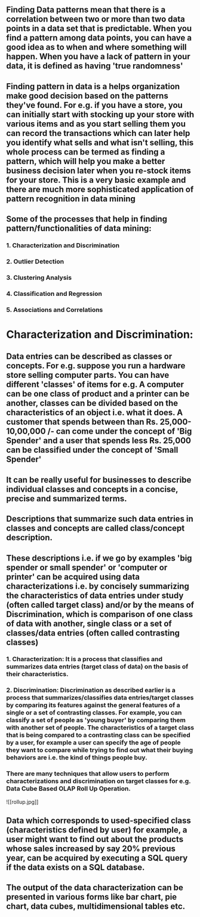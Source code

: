 ## Finding Data patterns mean that there is a correlation between two or more than two data points in a data set that is predictable. When you find a pattern among data points, you can have a good idea as to when and where something will happen. When you have a lack of pattern in your data, it is defined as having 'true randomness'

## Finding pattern in data is a helps organization make good decision based on the patterns they've found. For e.g. if you have a store, you can initially start with stocking up your store with various items and as you start selling them you can record the transactions which can later help you identify what sells and what isn't selling, this whole process can be termed as finding a pattern, which will help you make a better business decision later when you re-stock items for your store. This is a very basic example and there are much more sophisticated application of pattern recognition in data mining


## Some of the processes that help in finding pattern/functionalities of data mining:

### 1. Characterization and Discrimination

### 2. Outlier Detection

### 3. Clustering Analysis

### 4. Classification and Regression

### 5. Associations and Correlations


# Characterization and Discrimination:

## Data entries can be described as classes or concepts. For e.g. suppose you run a hardware store selling computer parts. You can have different 'classes' of items for e.g. A computer can be one class of product and a printer can be another, classes can be divided based on the characteristics of an object i.e. what it does. A customer that spends between than Rs. 25,000-10,00,000 /- can come under the concept of 'Big Spender' and a user that spends less Rs. 25,000 can be classified under the concept of 'Small Spender' 

## It can be really useful for businesses to describe individual classes and concepts in a concise, precise and summarized terms.

## Descriptions that summarize such data entries in classes and concepts are called class/concept description. 

## These descriptions i.e. if we go by examples 'big spender or small spender' or 'computer or printer' can be acquired using data characterizations i.e. by concisely summarizing the  characteristics of data entries under study (often called target class) and/or by the means of Discrimination, which is comparison of one class of data with another, single class or a set of classes/data entries (often called contrasting classes) 

### 1. Characterization: It is a process that classifies and summarizes data entries (target class of data) on the basis of their characteristics. 

### 2. Discrimination: Discrimination as described earlier is a process that summarizes/classifies data entries/target classes by comparing its features against the general features of a single or a set of contrasting classes. For example, you can classify a set of people as 'young buyer' by comparing them with another set of people. The characteristics of a target class that is being compared to a contrasting class can be specified by a user, for example a user can specify the age of people they want to compare while trying to find out what their buying behaviors are i.e. the kind of things people buy. 

### There are many techniques that allow users to perform characterizations and discrimination on target classes for e.g.  Data Cube Based OLAP Roll Up Operation.

![[rollup.jpg]]

## Data which corresponds to used-specified class (characteristics defined by user) for example, a user might want to find out about the products whose sales increased by say 20% previous year, can be acquired by executing a SQL query if the data exists on a SQL database.

## The output of the data characterization can be presented in various forms like bar chart, pie chart, data cubes, multidimensional tables etc.
